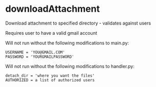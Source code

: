 # downloadAttachment
Download attachment to specified directory - validates against users

Requires user to have a valid gmail account

Will not run without the following modifications to main.py:
```
USERNAME = 'YOU@GMAIL.COM'
PASSWORD = 'YOURGMAILPASSWORD'
```
Will not run without the following modifications to handler.py:
```
detach_dir = 'where you want the files'
AUTHORIZED = a list of authorized users
````
